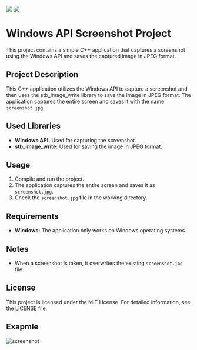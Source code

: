 ![](https://img.shields.io/github/stars/refo0/screenshot-app)
![](https://img.shields.io/github/forks/refo0/screenshot-app)

# Windows API Screenshot Project

This project contains a simple C++ application that captures a screenshot using the Windows API and saves the captured image in JPEG format.

## Project Description

This C++ application utilizes the Windows API to capture a screenshot and then uses the stb_image_write library to save the image in JPEG format. The application captures the entire screen and saves it with the name `screenshot.jpg`.

## Used Libraries

- **Windows API:** Used for capturing the screenshot.
- **stb_image_write:** Used for saving the image in JPEG format.

## Usage

1. Compile and run the project.
2. The application captures the entire screen and saves it as `screenshot.jpg`.
3. Check the `screenshot.jpg` file in the working directory.

## Requirements

- **Windows:** The application only works on Windows operating systems.

## Notes

- When a screenshot is taken, it overwrites the existing `screenshot.jpg` file.

## License

This project is licensed under the MIT License. For detailed information, see the [LICENSE](LICENSE) file.

## Exapmle

![screenshot](https://github.com/ReFo0/screenshot-app/assets/77904942/5be6dc03-6ea9-4055-84f9-0ef5d81cddab)
